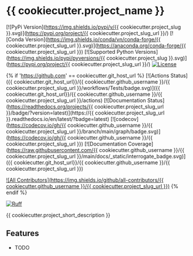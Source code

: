 # {{ cookiecutter.project_name }}

[![PyPi Version](https://img.shields.io/pypi/v/{{ cookiecutter.project_slug }}.svg)](https://pypi.org/project/{{ cookiecutter.project_slug_url }}/)
[![Conda Version](https://img.shields.io/conda/vn/conda-forge/{{ cookiecutter.project_slug_url }}.svg)](https://anaconda.org/conda-forge/{{ cookiecutter.project_slug_url }})
[![Supported Python Versions](https://img.shields.io/pypi/pyversions/{{ cookiecutter.project_slug }}.svg)](https://pypi.org/project/{{ cookiecutter.project_slug_url }}/)
[![License](https://img.shields.io/badge/License-Apache%202.0-blue.svg)](https://opensource.org/licenses/Apache-2.0)

{% if 'https://github.com' == cookiecutter.git_host_url %}
[![Actions Status]({{ cookiecutter.git_host_url}}/{{ cookiecutter.github_username }}/{{ cookiecutter.project_slug_url }}/workflows/Tests/badge.svg)]({{ cookiecutter.git_host_url}}/{{ cookiecutter.github_username }}/{{ cookiecutter.project_slug_url }}/actions)
[![Documentation Status](https://readthedocs.org/projects/{{ cookiecutter.project_slug_url }}/badge/?version=latest)](https://{{ cookiecutter.project_slug_url }}.readthedocs.io/en/latest/?badge=latest)
[![codecov](https://codecov.io/gh/{{ cookiecutter.github_username }}/{{ cookiecutter.project_slug_url }}/branch/main/graph/badge.svg)](https://codecov.io/gh/{{ cookiecutter.github_username }}/{{ cookiecutter.project_slug_url }})
[![Documentation Coverage](https://raw.githubusercontent.com/{{ cookiecutter.github_username }}/{{ cookiecutter.project_slug_url }}/main/docs/\_static/interrogate_badge.svg)]({{ cookiecutter.git_host_url}}/{{ cookiecutter.github_username }}/{{ cookiecutter.project_slug_url }})

[![All Contributors](https://img.shields.io/github/all-contributors/{{ cookiecutter.github_username }}/{{ cookiecutter.project_slug_url }})](#contributors)
{% endif %}

[![Ruff](https://img.shields.io/endpoint?url=https://raw.githubusercontent.com/astral-sh/ruff/main/assets/badge/v2.json)](https://github.com/astral-sh/ruff)

{{ cookiecutter.project_short_description }}

## Features

- TODO
